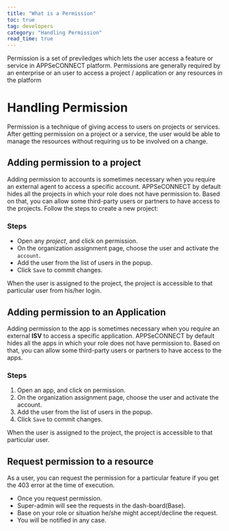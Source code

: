 ```yaml
---
title: "What is a Permission"
toc: true
tag: developers
category: "Handling Permission"
read_time: true
---
```

Permission is a set of previledges which lets the user access a feature or service in APPSeCONNECT platform. Permissions are generally required by an enterprise or an user to access a project / application or any resources in the platform

# Handling Permission

Permission is a technique of giving access to users on projects or services. After getting permission on a project or a service, the user would be able to manage the resources without requiring us to be involved on a change. 

## Adding permission to a project
Adding permission to accounts is sometimes necessary when you require an external agent to access a specific account. APPSeCONNECT by default hides all the projects in which your role does not have permission to. Based on that, you can allow some third-party users or partners to have access to the projects. Follow the steps to create a new project: 

### Steps

+ Open any *project*, and click on permission.
+ On the organization assignment page, choose the user and activate the `account`. 
+ Add the user from the list of users in the popup.
+ Click `Save` to commit changes. 

When the user is assigned to the project, the project is accessible to that particular user from his/her login. 


## Adding permission to an Application

Adding permission to the app is sometimes necessary when you require an external **ISV** to access a specific application. APPSeCONNECT by default hides all the apps in which your role does not have permission to. Based on that, you can allow some third-party users or partners to have access to the apps.

### Steps

1. Open an app, and click on permission.
2. On the organization assignment page, choose the user and activate the account. 
3. Add the user from the list of users in the popup.
4. Click `Save` to commit changes.

When the user is assigned to the project, the project is accessible to that particular user.

## Request permission to a resource

As a user, you can request the permission for a particular feature if you get the 403 error at the time of execution.

* Once you request permission.
* Super-admin will see the requests in the dash-board(Base).
* Base on your role or situation he/she might accept/decline the request.
* You will be notified in any case.

